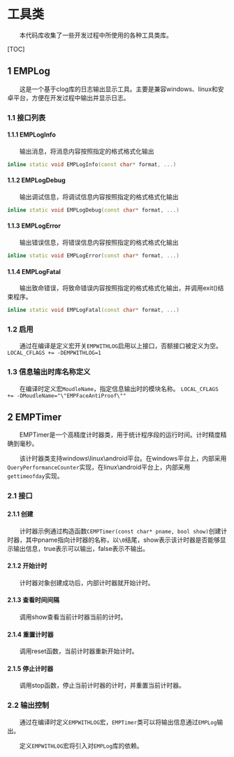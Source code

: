 # 工具类

&emsp;&emsp;本代码库收集了一些开发过程中所使用的各种工具类库。

[TOC]

## 1 EMPLog

&emsp;&emsp;这是一个基于clog库的日志输出显示工具。主要是兼容windows、linux和安卓平台，方便在开发过程中输出并显示日志。

### 1.1 接口列表

#### 1.1.1 EMPLogInfo

&emsp;&emsp;输出消息，将消息内容按照指定的格式格式化输出

```C++
inline static void EMPLogInfo(const char* format, ...)
```

#### 1.1.2 EMPLogDebug

&emsp;&emsp;输出调试信息，将调试信息内容按照指定的格式格式化输出

```C++
inline static void EMPLogDebug(const char* format, ...)
```

#### 1.1.3 EMPLogError

&emsp;&emsp;输出错误信息，将错误信息内容按照指定的格式格式化输出

```C++
inline static void EMPLogError(const char* format, ...)
```

#### 1.1.4 EMPLogFatal

&emsp;&emsp;输出致命错误，将致命错误内容按照指定的格式格式化输出，并调用exit()结束程序。

```C++
inline static void EMPLogFatal(const char* format, ...)
```

### 1.2 启用

&emsp;&emsp;通过在编译是定义宏开关`EMPWITHLOG`启用以上接口，否额接口被定义为空。
`LOCAL_CFLAGS += -DEMPWITHLOG=1`

### 1.3 信息输出时库名称定义

&emsp;&emsp;在编译时定义宏`MoudleName`，指定信息输出时的模块名称。
`LOCAL_CFLAGS += -DMoudleName="\"EMPFaceAntiProof\""`

## 2 EMPTimer

&emsp;&emsp;EMPTimer是一个高精度计时器类，用于统计程序段的运行时间。计时精度精确到毫秒。

&emsp;&emsp;该计时器类支持windows\linux\android平台。在windows平台上，内部采用`QueryPerformanceCounter`实现，在linux\android平台上，内部采用`gettimeofday`实现。

### 2.1 接口

#### 2.1.1 创建

&emsp;&emsp;计时器示例通过构造函数`CEMPTimer(const char* pname, bool show)`创建计时器，其中pname指向计时器的名称，以`\0`结尾，show表示该计时器是否能够显示输出信息，true表示可以输出，false表示不输出。

#### 2.1.2 开始计时

&emsp;&emsp;计时器对象创建成功后，内部计时器就开始计时。

#### 2.1.3 查看时间间隔

&emsp;&emsp;调用show查看当前计时器当前的计时。

#### 2.1.4 重置计时器

&emsp;&emsp;调用reset函数，当前计时器重新开始计时。

#### 2.1.5 停止计时器

&emsp;&emsp;调用stop函数，停止当前计时器的计时，并重置当前计时器。

### 2.2 输出控制

&emsp;&emsp;通过在编译时定义`EMPWITHLOG`宏，`EMPTimer`类可以将输出信息通过`EMPLog`输出。

&emsp;&emsp;定义`EMPWITHLOG`宏将引入对`EMPLog`库的依赖。
